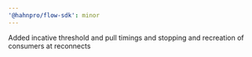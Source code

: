 ```yaml
---
'@hahnpro/flow-sdk': minor
---
```


Added incative threshold and pull timings and stopping and recreation of consumers at reconnects
